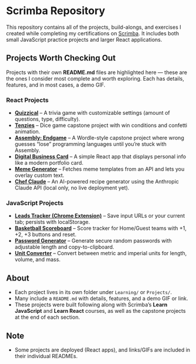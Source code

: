 # Scrimba Repository

This repository contains all of the projects, build-alongs, and exercises I created while completing my certifications on [Scrimba](https://scrimba.com/). It includes both small JavaScript practice projects and larger React applications.

## Projects Worth Checking Out
Projects with their own **README.md** files are highlighted here — these are the ones I consider most complete and worth exploring. Each has details, features, and in most cases, a demo GIF.

### React Projects
- [**Quizzical**](Projects/React/Quizzical) – A trivia game with customizable settings (amount of questions, type, difficulty).  
- [**Tenzies**](Projects/React/Tenzies) – Dice game capstone project with win conditions and confetti animation.  
- [**Assembly: Endgame**](Projects/React/AssemblyEndgame) – A Wordle-style capstone project where wrong guesses “lose” programming languages until you’re stuck with Assembly. 
- [**Digital Business Card**](Projects/React/Digital-Business-Card) – A simple React app that displays personal info like a modern portfolio card.  
- [**Meme Generator**](Learning/React/Meme_Generator) – Fetches meme templates from an API and lets you overlay custom text.   
- [**Chef Claude**](Learning/React/Chef-Claude) – An AI-powered recipe generator using the Anthropic Claude API (local only, no live deployment yet).  

### JavaScript Projects
- [**Leads Tracker (Chrome Extension)**](Learning/JavaScript/Chrome%20Extension) – Save input URLs or your current tab; persists with localStorage.  
- [**Basketball Scoreboard**](Projects/JavaScript/Basketball%20Scoreboard) – Score tracker for Home/Guest teams with +1, +2, +3 buttons and reset.  
- [**Password Generator**](Projects/JavaScript/Password%20Generator) – Generate secure random passwords with adjustable length and copy-to-clipboard.  
- [**Unit Converter**](Projects/JavaScript/Unit%20Converter) – Convert between metric and imperial units for length, volume, and mass.  

## About
- Each project lives in its own folder under `Learning/` or `Projects/`.  
- Many include a `README.md` with details, features, and a demo GIF or link.  
- These projects were built following along with Scrimba’s **Learn JavaScript** and **Learn React** courses, as well as the capstone projects at the end of each section.  

## Note
- Some projects are deployed (React apps), and links/GIFs are included in their individual READMEs.  